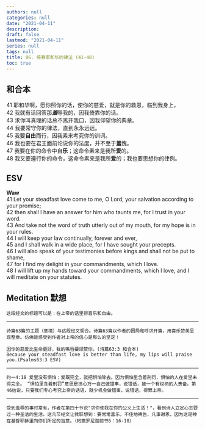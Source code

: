 ```yaml
---
authors: null
categories: null
date: "2021-04-11"
description: 
draft: false
lastmod: "2021-04-11"
series: null
tags: null
title: 06. 倚靠耶和华的律法 (41-48)
toc: true
---
```



<!--more-->
## 和合本

41   耶和华啊，愿你照你的话，使你的慈爱，就是你的救恩，临到我身上，  
42   我就有话回答那***羞***辱我的，因我倚靠你的话。  
43   求你叫真理的话总不离开我口，因我仰望你的典章。  
44   我要常守你的律法，直到永永远远。  
45   我要**自由**而行，因我素来考究你的训词。  
46   我也要在君王面前论说你的法度，并不至于**羞**愧。  
47   我要在你的命令中自**乐**；这命令素来是我所**爱**的。  
48   我又要遵行你的命令，这命令素来是我所**爱**的；我也要思想你的律例。  

## ESV
**Waw**  
41 Let your steadfast love come to me, O Lord, your salvation according to your promise;  
42 then shall I have an answer for him who taunts me, for I trust in your word.  
43 And take not the word of truth utterly out of my mouth, for my hope is in your rules.  
44 I will keep your law continually, forever and ever,  
45 and I shall walk in a wide place, for I have sought your precepts.  
46 I will also speak of your testimonies before kings and shall not be put to shame,  
47 for I find my delight in your commandments, which I love.  
48 I will lift up my hands toward your commandments, which I love, and I will meditate on your statutes.  


## Meditation 默想

    这段经文的标题可以是：在上帝的话里得喜乐和自由。  

____

    诗篇63篇的主题（意境）与这段经文契合。诗篇63篇以作者的困局和呼求开篇，用喜乐赞美呈现整章。仿佛能感受到作者对上帝的信心是那么的坚定！  

    因你的慈爱比生命更好，我的嘴唇要颂赞你。(诗篇63:3 和合本)  
    Because your steadfast love is better than life, my lips will praise you.(Psalms63:3 ESV)
    
___

    约一4:18 爱里没有惧怕；爱既完全，就把惧怕除去。因为惧怕里含着刑罚，惧怕的人在爱里未得完全。 “惧怕里含着刑罚”意思是担心万一自己做错事，说错话，被一个有权柄的人责备。第46结说，只要我们专心考究上帝的话语，就少机会做错事，说错话，得罪上帝。

___

    受到羞辱的事时常有，作者在第四十节说"求你使我在你的公义上生活！"，看到诗人立定心志要过一种圣洁的生活。这几节经文让我联想到：要常常喜乐，不住地祷告，凡事谢恩，因为这是神在基督耶稣里向你们所定的旨意。（帖撒罗尼迦前书5：16-18）
